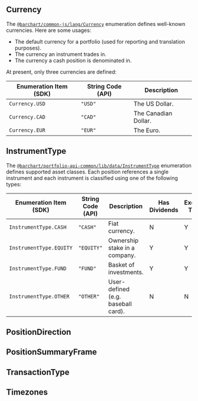 ## Currency

The [```@barchart/common-js/lang/Currency```](https://github.com/barchart/common-js/blob/master/lang/Currency.js) enumeration defines well-known currencies. Here are some usages:

* The default currency for a portfolio (used for reporting and translation purposes).
* The currency an instrument trades in.
* The currency a cash position is denominated in.

At present, only three currencies are defined:

| Enumeration Item (SDK) | String Code (API) | Description          |
|------------------------|-------------------|----------------------|
| ```Currency.USD```     | ```"USD"```       | The US Dollar.       |
| ```Currency.CAD```     | ```"CAD"```       | The Canadian Dollar. |
| ```Currency.EUR```     | ```"EUR"```       | The Euro.            |

## InstrumentType

The [```@barchart/portfolio-api-common/lib/data/InstrumentType```](https://github.com/barchart/portfolio-api-common/blob/master/lib/data/InstrumentType.js) enumeration defines supported asset classes. Each position references a single instrument and each instrument is classified using one of the following types:

| Enumeration Item (SDK)      | String Code (API) | Description                        | Has Dividends | Exchange Traded |
|-----------------------------|-------------------|------------------------------------|---------------|-----------------|
| ```InstrumentType.CASH```   | ```"CASH"```      | Fiat currency.                     | N             | Y               |
| ```InstrumentType.EQUITY``` | ```"EQUITY"```    | Ownership stake in a company.      | Y             | Y               |
| ```InstrumentType.FUND```   | ```"FUND"```      | Basket of investments.             | Y             | Y               |
| ```InstrumentType.OTHER```  | ```"OTHER"```     | User-defined (e.g. baseball card). | N             | N               |

## PositionDirection

## PositionSummaryFrame

## TransactionType

## Timezones
